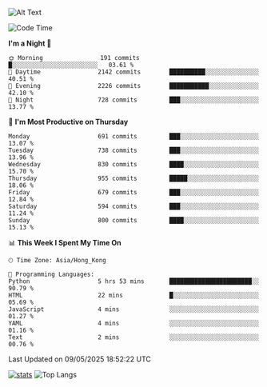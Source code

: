 ![Alt Text](https://media.tenor.com/3Gehha8RO-sAAAAC/goose-dance.gif)

<!--START_SECTION:waka-->
![Code Time](http://img.shields.io/badge/Code%20Time-453%20hrs%209%20mins-blue)

**I'm a Night 🦉** 

```text
🌞 Morning                191 commits         █░░░░░░░░░░░░░░░░░░░░░░░░   03.61 % 
🌆 Daytime                2142 commits        ██████████░░░░░░░░░░░░░░░   40.51 % 
🌃 Evening                2226 commits        ███████████░░░░░░░░░░░░░░   42.10 % 
🌙 Night                  728 commits         ███░░░░░░░░░░░░░░░░░░░░░░   13.77 % 
```
📅 **I'm Most Productive on Thursday** 

```text
Monday                   691 commits         ███░░░░░░░░░░░░░░░░░░░░░░   13.07 % 
Tuesday                  738 commits         ███░░░░░░░░░░░░░░░░░░░░░░   13.96 % 
Wednesday                830 commits         ████░░░░░░░░░░░░░░░░░░░░░   15.70 % 
Thursday                 955 commits         █████░░░░░░░░░░░░░░░░░░░░   18.06 % 
Friday                   679 commits         ███░░░░░░░░░░░░░░░░░░░░░░   12.84 % 
Saturday                 594 commits         ███░░░░░░░░░░░░░░░░░░░░░░   11.24 % 
Sunday                   800 commits         ████░░░░░░░░░░░░░░░░░░░░░   15.13 % 
```


📊 **This Week I Spent My Time On** 

```text
🕑︎ Time Zone: Asia/Hong_Kong

💬 Programming Languages: 
Python                   5 hrs 53 mins       ███████████████████████░░   90.79 % 
HTML                     22 mins             █░░░░░░░░░░░░░░░░░░░░░░░░   05.69 % 
JavaScript               4 mins              ░░░░░░░░░░░░░░░░░░░░░░░░░   01.27 % 
YAML                     4 mins              ░░░░░░░░░░░░░░░░░░░░░░░░░   01.16 % 
Text                     2 mins              ░░░░░░░░░░░░░░░░░░░░░░░░░   00.76 % 
```


 Last Updated on 09/05/2025 18:52:22 UTC
<!--END_SECTION:waka-->
[![stats](https://github-readme-stats-rose-phi.vercel.app/api?username=jxncted&count_private=true)](https://github.com/jxncted/github-readme-stats)
![Top Langs](https://github-readme-stats-rose-phi.vercel.app/api/top-langs/?username=jxncted\&layout=compact&hide=c,assembly,jupyter%20notebook)
